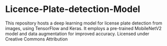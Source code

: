 # Licence-Plate-detection-Model
This repository hosts a deep learning model for license plate detection from images, using TensorFlow and Keras. It employs a pre-trained MobileNetV2 model and data augmentation for improved accuracy. Licensed under Creative Commons Attribution
